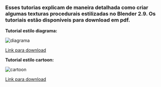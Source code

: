 
### Esses tutorias explicam de maneira detalhada como criar algumas texturas procedurais estilizadas no Blender 2.9. Os tutoriais estão disponíveis para download em pdf.

**Tutorial estilo diagrama:**


![diagrama](https://github.com/pvavila17/Tutoriais-Blender/blob/main/diagrama_final.png?raw=true)


[Link para download](https://github.com/pvavila17/BlenderTutoriais/raw/main/tutorial_diagrama_victormatosavila.pdf)


**Tutorial estilo cartoon:**


![cartoon](https://github.com/pvavila17/Tutoriais-Blender/blob/main/final.png?raw=true)


[Link para download](https://github.com/pvavila17/BlenderTutoriais/raw/main/tutorial_cartoon_victormatosavila.pdf)
